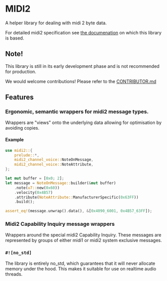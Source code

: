 # MIDI2

A helper library for dealing with midi 2 byte data.

For detailed midi2 specification see [the documenation](https://midi.org/)
on which this library is based.

## **Note!**

This library is still in its early development phase and is not
recommended for production.

We would welcome contributions! 
Please refer to the [CONTRIBUTOR.md](CONTRIBUTOR.md)

## Features
    
### Ergonomic, semantic wrappers for midi2 message types.
Wrappers are "views" onto the underlying data
allowing for optimisation by avoiding copies.

#### Example

```rust
use midi2::{
    prelude::*,
    midi2_channel_voice::NoteOnMessage,
    midi2_channel_voice::NoteAttribute,
};

let mut buffer = [0x0; 2];
let message = NoteOnMessage::builder(&mut buffer)
    .note(u7::new(0x60))
    .velocity(0x4B57)
    .attribute(NoteAttribute::ManufacturerSpecific(0x63FF))
    .build();

assert_eq!(message.unwrap().data(), &[0x4090_6001, 0x4B57_63FF]);
```

### Midi2 Capability Inquiry message wrappers
Wrappers around the special midi2 Capability Inquiry.
These messages are represented by groups of either midi1 or midi2 
system exclusive messages.

### `#![no_std]`
The library is entirely no_std, which guarantees that 
it will never allocate memory under the hood.
This makes it suitable for use on realtime audio threads.

